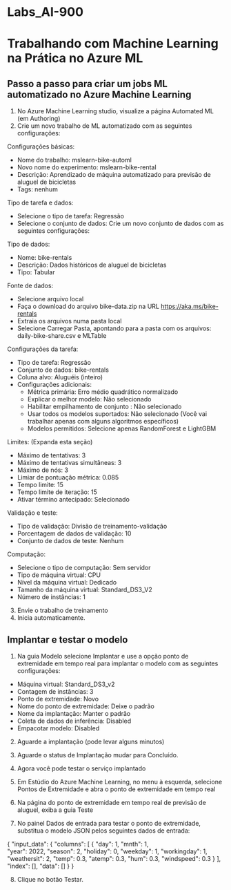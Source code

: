 # Labs_AI-900

# Trabalhando com Machine Learning na Prática no Azure ML

## Passo a passo para criar um jobs ML automatizado no Azure Machine Learning

1. No Azure Machine Learning studio, visualize a página Automated ML (em Authoring)
2. Crie um novo trabalho de ML automatizado com as seguintes configurações:

Configurações básicas:
- Nome do trabalho: mslearn-bike-automl
- Novo nome do experimento: mslearn-bike-rental
- Descrição: Aprendizado de máquina automatizado para previsão de aluguel de bicicletas
- Tags: nenhum

Tipo de tarefa e dados:
- Selecione o tipo de tarefa: Regressão
- Selecione o conjunto de dados: Crie um novo conjunto de dados com as seguintes configurações:

Tipo de dados:
- Nome: bike-rentals
- Descrição: Dados históricos de aluguel de bicicletas
- Tipo: Tabular

Fonte de dados:
- Selecione arquivo local
- Faça o download do arquivo bike-data.zip na URL https://aka.ms/bike-rentals
- Extraia os arquivos numa pasta local
- Selecione Carregar Pasta, apontando para a pasta com os arquivos: daily-bike-share.csv e MLTable

Configurações da tarefa:
- Tipo de tarefa: Regressão
- Conjunto de dados: bike-rentals
- Coluna alvo: Aluguéis (inteiro)
- Configurações adicionais:
  - Métrica primária: Erro médio quadrático normalizado
  - Explicar o melhor modelo: Não selecionado
  - Habilitar empilhamento de conjunto : Não selecionado
  - Usar todos os modelos suportados: Não selecionado (Você vai trabalhar apenas com alguns algoritmos específicos)
  - Modelos permitidos: Selecione apenas RandomForest e LightGBM

Limites: (Expanda esta seção)
- Máximo de tentativas: 3
- Máximo de tentativas simultâneas: 3
- Máximo de nós: 3
- Limiar de pontuação métrica: 0.085
- Tempo limite: 15
- Tempo limite de iteração: 15
- Ativar término antecipado: Selecionado

Validação e teste:
- Tipo de validação: Divisão de treinamento-validação
- Porcentagem de dados de validação: 10
- Conjunto de dados de teste: Nenhum

Computação:
- Selecione o tipo de computação: Sem servidor
- Tipo de máquina virtual: CPU
- Nível da máquina virtual: Dedicado
- Tamanho da máquina virtual: Standard_DS3_V2
- Número de instâncias: 1

3. Envie o trabalho de treinamento
4. Inicia automaticamente.

## Implantar e testar o modelo

1. Na guia Modelo selecione Implantar e use a opção ponto de extremidade em tempo real para implantar o modelo com as seguintes configurações:
- Máquina virtual: Standard_DS3_v2
- Contagem de instâncias: 3
- Ponto de extremidade: Novo
- Nome do ponto de extremidade: Deixe o padrão
- Nome da implantação: Manter o padrão
- Coleta de dados de inferência: Disabled
- Empacotar modelo: Disabled

2. Aguarde a implantação (pode levar alguns minutos)
3. Aguarde o status de Implantação mudar para Concluído.

4. Agora você pode testar o serviço implantado
5. Em Estúdio do Azure Machine Learning, no menu à esquerda, selecione Pontos de Extremidade e abra o ponto de extremidade em tempo real
6. Na página do ponto de extremidade em tempo real de previsão de aluguel, exiba a guia Teste
7. No painel Dados de entrada para testar o ponto de extremidade, substitua o modelo JSON pelos seguintes dados de entrada:

 {
   "input_data": {
     "columns": [
         {
             "day": 1,
             "mnth": 1,   
             "year": 2022,
             "season": 2,
             "holiday": 0,
             "weekday": 1,
             "workingday": 1,
             "weathersit": 2, 
             "temp": 0.3, 
             "atemp": 0.3,
             "hum": 0.3,
             "windspeed": 0.3 
         }
     ],
     "index": [],
     "data": []
   }
 }

8. Clique no botão Testar.



